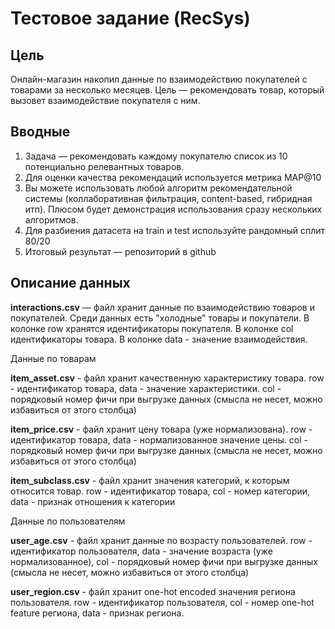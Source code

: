 # Тестовое задание (RecSys)

## Цель

Онлайн-магазин накопил данные по взаимодействию покупателей с товарами за несколько месяцев. Цель — рекомендовать товар, который вызовет взаимодействие покупателя с ним.

## Вводные

1. Задача — рекомендовать каждому покупателю список из 10 потенциально релевантных товаров.
2. Для оценки качества рекомендаций используется метрика MAP@10
3. Вы можете использовать любой алгоритм рекомендательной системы (коллаборативная фильтрация, content-based, гибридная итп). Плюсом будет демонстрация использования сразу нескольких алгоритмов.
4. Для разбиения датасета на train и test используйте рандомный сплит 80/20
5. Итоговый результат — репозиторий в github

## Описание данных

**interactions.csv** — файл хранит данные по взаимодействию товаров и покупателей. Среди данных есть "холодные" товары и покупатели. В колонке row хранятся идентификаторы покупателя. В колонке col идентификаторы товара. В колонке data - значение взаимодействия.

Данные по товарам

**item_asset.csv** - файл хранит качественную характеристику товара. row - идентификатор товара, data - значение характеристики. col - порядковый номер фичи при выгрузке данных (смысла не несет, можно избавиться от этого столбца)

**item_price.csv** - файл хранит цену товара (уже нормализована). row - идентификатор товара, data - нормализованное значение цены. col - порядковый номер фичи при выгрузке данных (смысла не несет, можно избавиться от этого столбца)

**item_subclass.csv** - файл хранит значения категорий, к которым относится товар. row - идентификатор товара, col - номер категории, data - признак отношения к категории

Данные по пользователям

**user_age.csv** - файл хранит данные по возрасту пользователей. row - идентификатор пользователя, data - значение возраста (уже нормализованное), col - порядковый номер фичи при выгрузке данных (смысла не несет, можно избавиться от этого столбца)

**user_region.csv** - файл хранит one-hot encoded значения региона пользователя. row - идентификатор пользователя, col - номер one-hot feature региона, data - признак региона.
